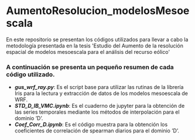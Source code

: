 # AumentoResolucion_modelosMesoescala

En este repositorio se presentan los códigos utilizados para llevar a cabo la metodología presentada en la tesis 'Estudio del Aumento de la resolución espacial de modelos mesoescala para el análisis del recurso eólico'

### A continuación se presenta un pequeño resumen de cada código utilizado.

- ***gus_wrf_ray.py***:
  Es el script base para utilizar las rutinas de la librería Iris para la lectura y extracción de datos de los modelos mesoescala de WRF.
- ***STD_D_IB_VMC.ipynb***: Es el cuaderno de jupyter para la obtención de las series temporales mediante los métodos de interpolación para el dominio ’D’.
- ***Coef_Corr_D.ipynb***: Es el código muestra para la obtención los coeficientes de correlación de spearman diarios para el dominio ’D’.
 
